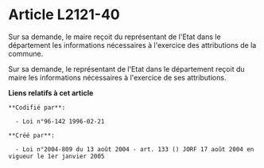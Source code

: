 # Article L2121-40

Sur sa demande, le maire reçoit du représentant de l'Etat dans le département les informations nécessaires à l'exercice des
attributions de la commune.

Sur sa demande, le représentant de l'Etat dans le département reçoit du maire les informations nécessaires à l'exercice de
ses attributions.

**Liens relatifs à cet article**

	**Codifié par**:

	  - Loi n°96-142 1996-02-21

	**Créé par**:

	  - Loi n°2004-809 du 13 août 2004 - art. 133 () JORF 17 août 2004 en vigueur le 1er janvier 2005
